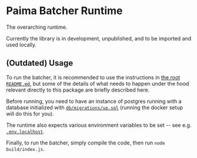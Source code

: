 # Paima Batcher Runtime

The overarching runtime.

Currently the library is in development, unpublished, and to be
imported and used locally.

## (Outdated) Usage

To run the batcher, it is recommended to use the instructions in [the root `README.md`](../README.md), but some of the details of what needs to happen under the hood relevant directly to this package are briefly described here.

Before running, you need to have an instance of postgres running with a database initialized with [`db/migrations/up.sql`](db/migrations/up.sql) (running the docker setup will do this for you).

The runtime also expects various environment variables to be set -- see e.g. [`.env.localhost`](./.env.localhost).

Finally, to run the batcher, simply compile the code, then run `node build/index.js`.
